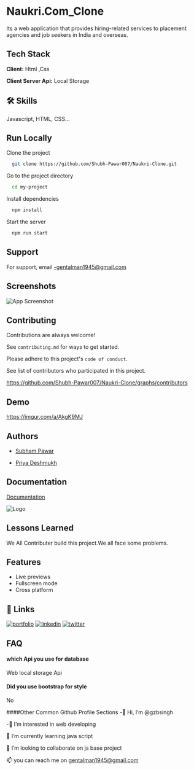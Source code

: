 
# Naukri.Com_Clone

Its a web application that provides hiring-related services to placement agencies and  job seekers in India and overseas.


## Tech Stack

**Client:** Html ,Css

**Client Server Api:** Local Storage


## 🛠 Skills
Javascript, HTML, CSS...


## Run Locally

Clone the project

```bash
  git clone https://github.com/Shubh-Pawar007/Naukri-Clone.git
```

Go to the project directory

```bash
  cd my-project
```

Install dependencies

```bash
  npm install
```

Start the server

```bash
  npm run start
```


## Support

For support, email -gentalman1945@gmail.com 


## Screenshots

![App Screenshot](https://ibb.co/sF5fb93)


## Contributing

Contributions are always welcome!

See `contributing.md` for ways to get started.

Please adhere to this project's `code of conduct`.

See  list of contributors who participated in this project.

https://github.com/Shubh-Pawar007/Naukri-Clone/graphs/contributors
## Demo

https://imgur.com/a/AkgK9MJ


## Authors

- [Subham Pawar](https://github.com/Shubh-Pawar007)

- [Priya Deshmukh](https://github.com/deshmukh612)

## Documentation

[Documentation](https://linktodocumentation)


![Logo](https://static.naukimg.com/s/4/100/i/naukri_Logo.png)

## Lessons Learned

We All Contributer build this project.We all face some problems.



## Features


- Live previews
- Fullscreen mode
- Cross platform


## 🔗 Links
[![portfolio](https://img.shields.io/badge/my_portfolio-000?style=for-the-badge&logo=ko-fi&logoColor=white)](https://katherinempeterson.com/)
[![linkedin](https://img.shields.io/badge/linkedin-0A66C2?style=for-the-badge&logo=linkedin&logoColor=white)](https://www.linkedin.com/in/ramanjeet-singh-212430190/)
[![twitter](https://img.shields.io/badge/twitter-1DA1F2?style=for-the-badge&logo=twitter&logoColor=white)](https://twitter.com/ramanjeet1998)

## FAQ

#### which Api you use for database

Web local storage Api

#### Did you use bootstrap for style

No

####Other Common Github Profile Sections
-👋 Hi, I’m @gzbsingh

-👀 I’m interested in web developing

🌱 I’m currently learning java script

💞️ I’m looking to collaborate on js base project

📫 you can reach me on gentalman1945@gmail.com
